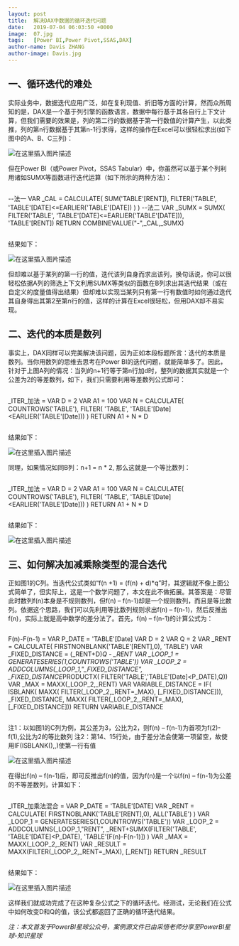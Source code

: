 ```yaml
---
layout: post
title:  解决DAX中数据的循环迭代问题
date:   2019-07-04 06:03:50 +0000
image:  07.jpg
tags:   [Power BI,Power Pivot,SSAS,DAX]
author-name: Davis ZHANG
author-image: Davis.jpg
---
```


一、循环迭代的难处
-----

实际业务中，数据迭代应用广泛，如在复利现值、折旧等方面的计算，然而众所周知的是，DAX是一个基于列引擎的函数语言，数据中每行基于其各自行上下文计算，但我们需要的效果是，列的第二行的数据基于第一行数值的计算产生，以此类推，列的第n行数据基于其第n-1行求得，这样的操作在Excel可以很轻松求出(如下图中的A、B、C三列)：

![在这里插入图片描述](https://img-blog.csdnimg.cn/20191129192558511.png?x-oss-process=image/watermark,type_ZmFuZ3poZW5naGVpdGk,shadow_10,text_d3d3LmQtYmkudGVjaA==,size_16,color_FFFFFF,t_70)

但在Power BI（或Power Pivot，SSAS Tabular）中，你虽然可以基于某个列利用诸如SUMX等函数进行迭代运算（如下所示的两种方法)：

>```Python
--法一
VAR _CAL = 
    CALCULATE(
        SUM('TABLE'[RENT]),
        FILTER('TABLE',
        'TABLE'[DATE]<=EARLIER('TABLE'[DATE])
        )
    )
--法二
VAR _SUMX = 
    SUMX(
        FILTER('TABLE',
        'TABLE'[DATE]<=EARLIER('TABLE'[DATE])),
        'TABLE'[RENT])
    RETURN COMBINEVALUE("-",_CAL,_SUMX)
>```

结果如下：

![在这里插入图片描述](https://img-blog.csdnimg.cn/20191129192615580.png?x-oss-process=image/watermark,type_ZmFuZ3poZW5naGVpdGk,shadow_10,text_d3d3LmQtYmkudGVjaA==,size_16,color_FFFFFF,t_70)

但却难以基于某列的第一行的值，迭代该列自身而求出该列，换句话说，你可以很轻松依据A列的筛选上下文利用SUMX等类似的函数在B列求出其迭代结果（或在自定义的度量值得出结果）但却难以实现当某列只有第一行有数值时如何通过迭代其自身得出其第2至第n行的值，这样的计算在Excel很轻松，但用DAX却不易实现。

二、迭代的本质是数列
-----

事实上，DAX同样可以完美解决该问题，因为正如本段标题所言：迭代的本质是数列。当你用数列的思维去思考在Power BI的迭代问题，就能简单多了。因此，针对于上图A列的情况：当列的n+1行等于第n行加d时，整列的数据其实就是一个公差为2的等差数列，如下，我们只需要利用等差数列公式即可：

>```Python
_ITER_加法 = 
VAR D = 2
VAR A1 = 100
VAR N = 
CALCULATE(
    COUNTROWS('TABLE'),
    FILTER(
        'TABLE',
        'TABLE'[Date]<EARLIER('TABLE'[Date]))
)
RETURN
A1 + N * D  
>```

结果如下：

![在这里插入图片描述](https://img-blog.csdnimg.cn/20191129192625374.png?x-oss-process=image/watermark,type_ZmFuZ3poZW5naGVpdGk,shadow_10,text_d3d3LmQtYmkudGVjaA==,size_16,color_FFFFFF,t_70)

同理，如果情况如同B列：n+1 = n * 2, 那么这就是一个等比数列：

>```Python
_ITER_加法 = 
VAR D = 2
VAR A1 = 100
VAR N = 
CALCULATE(
    COUNTROWS('TABLE'),
    FILTER(
        'TABLE',
        'TABLE'[Date]<EARLIER('TABLE'[Date]))
)
RETURN
A1 + N * D  
>```

结果如下：

![在这里插入图片描述](https://img-blog.csdnimg.cn/2019112919263540.png?x-oss-process=image/watermark,type_ZmFuZ3poZW5naGVpdGk,shadow_10,text_d3d3LmQtYmkudGVjaA==,size_16,color_FFFFFF,t_70)

三、如何解决加减乘除类型的混合迭代
-----

正如图1的C列。当迭代公式类如“f(n +1) = (f(n) + d)*q”时，其逻辑就不像上面公式简单了，但实际上，这是一个数学问题了，本文在此不做拓展。其答案是：尽管此时数列f(n)本身是不规则数列，但f(n) – f(n-1)却是一个规则数列，而且是等比数列。依据这个思路，我们可以先利用等比数列规则求出f(n) – f(n-1)，然后反推出f(n)，实际上就是高中数学的差分法了。首先，f(n) – f(n-1)的计算公式为：

>```Python
F(n)-F(n-1) = 
VAR P_DATE = 'TABLE'[Date]
VAR D = 2
VAR Q = 2
VAR _RENT = 
    CALCULATE(
        FIRSTNONBLANK('TABLE'[RENT],0),
        'TABLE')
VAR _FIXED_DISTANCE = (_RENT+D)*Q - _RENT
VAR _LOOP_1 = GENERATESERIES(1,COUNTROWS('TABLE'))
VAR _LOOP_2 = 
    ADDCOLUMNS(_LOOP_1,"_FIXED_DISTANCE",
        _FIXED_DISTANCE*PRODUCTX(
            FILTER('TABLE','TABLE'[Date]<P_DATE),Q))
VAR _MAX = MAXX(_LOOP_2,_RENT)
VAR VARIABLE_DISTANCE = 
    IF(
        ISBLANK(
            MAXX(
                FILTER(_LOOP_2,_RENT=_MAX),
                [_FIXED_DISTANCE])),
        _FIXED_DISTANCE,
        MAXX(
            FILTER(_LOOP_2,_RENT=_MAX),
            [_FIXED_DISTANCE]))
RETURN
VARIABLE_DISTANCE
>```

注1：以如图1的C列为例，其公差为3，公比为2，则f(n) – f(n-1)为首项为f(2)-f(1),公比为2的等比数列
注2：第14、15行处，由于差分法会使第一项留空，故使用IF(ISBLANK(),,)使第一行有值

![在这里插入图片描述](https://img-blog.csdnimg.cn/20191129192645754.png?x-oss-process=image/watermark,type_ZmFuZ3poZW5naGVpdGk,shadow_10,text_d3d3LmQtYmkudGVjaA==,size_16,color_FFFFFF,t_70)

在得出f(n) – f(n-1)后，即可反推出f(n)的值，因为f(n)是一个以f(n) – f(n-1)为公差的不等差数列，计算如下：

>```Python
_ITER_加乘法混合 = 
VAR P_DATE = 'TABLE'[DATE]
VAR _RENT = 
    CALCULATE(
        FIRSTNOBLANK('TABLE'[RENT],0),
        ALL('TABLE')
    )
VAR _LOOP_1 = GENERATESERIES(1,COUNTROWS('TABLE'))
VAR _LOOP_2 = 
    ADDCOLUMNS(_LOOP_1,"RENT",
    _RENT+SUMX(FILTER('TABLE',
    'TABLE'[DATE]<P_DATE),
    'TABLE'[F(n)-F(n-1)])
    )
VAR _MAX = MAXX(_LOOP_2,_RENT)
VAR _RESULT = 
    MAXX(FILTER(_LOOP_2,_RENT=_MAX),
    [_RENT])
RETURN _RESULT
>```

结果如下：

![在这里插入图片描述](https://img-blog.csdnimg.cn/20191129192653470.png?x-oss-process=image/watermark,type_ZmFuZ3poZW5naGVpdGk,shadow_10,text_d3d3LmQtYmkudGVjaA==,size_16,color_FFFFFF,t_70)

这样我们就成功完成了在这种复杂公式之下的循环迭代。经测试，无论我们在公式中如何改变D和Q的值，该公式都返回了正确的循环迭代结果。

*注：本文首发于PowerBI星球公众号，案例源文件已由采悟老师分享至PowerBI星球-知识星球*